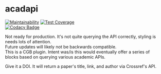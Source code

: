 # acadapi  
[![Maintainability](https://api.codeclimate.com/v1/badges/adc71fb30eb6fd0fe5af/maintainability)](https://codeclimate.com/github/jshwlkr/acadapi/maintainability) [![Test Coverage](https://api.codeclimate.com/v1/badges/adc71fb30eb6fd0fe5af/test_coverage)](https://codeclimate.com/github/jshwlkr/acadapi/test_coverage)  
[![Codacy Badge](https://api.codacy.com/project/badge/Grade/a53cf20f835e4a7bb22eee2ec3fdc4ac)](https://www.codacy.com/app/jshwlkr/acadapi?utm_source=github.com&amp;utm_medium=referral&amp;utm_content=jshwlkr/acadapi&amp;utm_campaign=Badge_Grade)

Not ready for production. It's not quite querying the API correctly, styling is needs lots of attention.  
Future updates will likely not be backwards compatible.  
This is a CGB plugin.  Intent was/is this would eventually offer a series of blocks based on querying various academic APIs.  
  
Give it a DOI. It will return a paper's title, link, and author via Crossref's API.  
